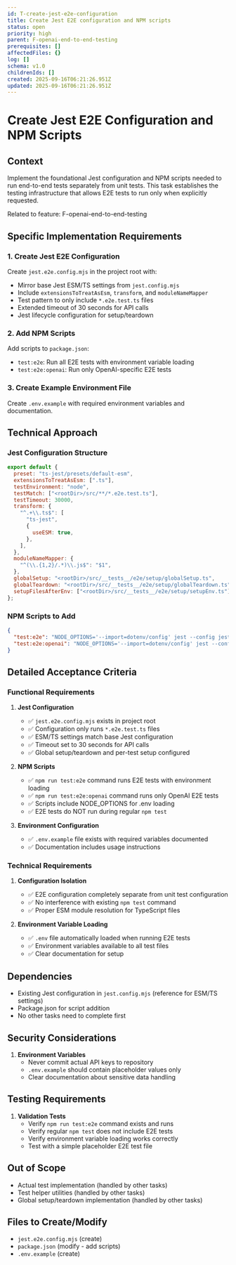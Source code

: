 ```yaml
---
id: T-create-jest-e2e-configuration
title: Create Jest E2E configuration and NPM scripts
status: open
priority: high
parent: F-openai-end-to-end-testing
prerequisites: []
affectedFiles: {}
log: []
schema: v1.0
childrenIds: []
created: 2025-09-16T06:21:26.951Z
updated: 2025-09-16T06:21:26.951Z
---
```


# Create Jest E2E Configuration and NPM Scripts

## Context

Implement the foundational Jest configuration and NPM scripts needed to run end-to-end tests separately from unit tests. This task establishes the testing infrastructure that allows E2E tests to run only when explicitly requested.

Related to feature: F-openai-end-to-end-testing

## Specific Implementation Requirements

### 1. Create Jest E2E Configuration

Create `jest.e2e.config.mjs` in the project root with:

- Mirror base Jest ESM/TS settings from `jest.config.mjs`
- Include `extensionsToTreatAsEsm`, `transform`, and `moduleNameMapper`
- Test pattern to only include `*.e2e.test.ts` files
- Extended timeout of 30 seconds for API calls
- Jest lifecycle configuration for setup/teardown

### 2. Add NPM Scripts

Add scripts to `package.json`:

- `test:e2e`: Run all E2E tests with environment variable loading
- `test:e2e:openai`: Run only OpenAI-specific E2E tests

### 3. Create Example Environment File

Create `.env.example` with required environment variables and documentation.

## Technical Approach

### Jest Configuration Structure

```javascript
export default {
  preset: "ts-jest/presets/default-esm",
  extensionsToTreatAsEsm: [".ts"],
  testEnvironment: "node",
  testMatch: ["<rootDir>/src/**/*.e2e.test.ts"],
  testTimeout: 30000,
  transform: {
    "^.+\\.ts$": [
      "ts-jest",
      {
        useESM: true,
      },
    ],
  },
  moduleNameMapper: {
    "^(\\.{1,2}/.*)\\.js$": "$1",
  },
  globalSetup: "<rootDir>/src/__tests__/e2e/setup/globalSetup.ts",
  globalTeardown: "<rootDir>/src/__tests__/e2e/setup/globalTeardown.ts",
  setupFilesAfterEnv: ["<rootDir>/src/__tests__/e2e/setup/setupEnv.ts"],
};
```

### NPM Scripts to Add

```json
{
  "test:e2e": "NODE_OPTIONS='--import=dotenv/config' jest --config jest.e2e.config.mjs",
  "test:e2e:openai": "NODE_OPTIONS='--import=dotenv/config' jest --config jest.e2e.config.mjs --testPathPattern=openai"
}
```

## Detailed Acceptance Criteria

### Functional Requirements

1. **Jest Configuration**
   - ✅ `jest.e2e.config.mjs` exists in project root
   - ✅ Configuration only runs `*.e2e.test.ts` files
   - ✅ ESM/TS settings match base Jest configuration
   - ✅ Timeout set to 30 seconds for API calls
   - ✅ Global setup/teardown and per-test setup configured

2. **NPM Scripts**
   - ✅ `npm run test:e2e` command runs E2E tests with environment loading
   - ✅ `npm run test:e2e:openai` command runs only OpenAI E2E tests
   - ✅ Scripts include NODE_OPTIONS for .env loading
   - ✅ E2E tests do NOT run during regular `npm test`

3. **Environment Configuration**
   - ✅ `.env.example` file exists with required variables documented
   - ✅ Documentation includes usage instructions

### Technical Requirements

1. **Configuration Isolation**
   - ✅ E2E configuration completely separate from unit test configuration
   - ✅ No interference with existing `npm test` command
   - ✅ Proper ESM module resolution for TypeScript files

2. **Environment Variable Loading**
   - ✅ `.env` file automatically loaded when running E2E tests
   - ✅ Environment variables available to all test files
   - ✅ Clear documentation for setup

## Dependencies

- Existing Jest configuration in `jest.config.mjs` (reference for ESM/TS settings)
- Package.json for script addition
- No other tasks need to complete first

## Security Considerations

1. **Environment Variables**
   - Never commit actual API keys to repository
   - `.env.example` should contain placeholder values only
   - Clear documentation about sensitive data handling

## Testing Requirements

1. **Validation Tests**
   - Verify `npm run test:e2e` command exists and runs
   - Verify regular `npm test` does not include E2E tests
   - Verify environment variable loading works correctly
   - Test with a simple placeholder E2E test file

## Out of Scope

- Actual test implementation (handled by other tasks)
- Test helper utilities (handled by other tasks)
- Global setup/teardown implementation (handled by other tasks)

## Files to Create/Modify

- `jest.e2e.config.mjs` (create)
- `package.json` (modify - add scripts)
- `.env.example` (create)

